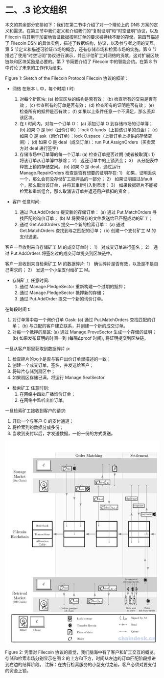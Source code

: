 # 二、.3 论文组织

本文的其余部分安排如下：我们在第二节中介绍了对一个理论上的 DNS 方案的定义和需求。在第三节中我们定义和介绍我们的“复制证明”和“时空证明”协议，以及 Filecoin 将其用于加密地验证数据按照订单的要求被持续不断的存储。第四节描述了 Filecoin DSN 的具体实例，描述了数据结构，协议，以及参与者之间的交互。第 5 节定义和描述可验证市场的概念，还有存储市场和检索市场的实施。第 6 节描述了使用“时空证明”协议进行演示，并且评估矿工对网络的贡献，这对扩展区块链块和区块奖励是必要的。第 7 节简要介绍了 Filecoin 中的智能合约。在第 8 节中讨论了未来的工作作为结束。

Figure 1: Sketch of the Filecoin Protocol Filecoin 协议的框架：

*   网络 在账本 L 中，每个时期 t 时:

    1.  对每个新区块: (a) 检查区块的结构是否有效； (b) 检查所有的交易是否有效； (c) 检查所有的订单是否有效； (d) 检查所有的证明是否有效； (e) 检查所有的抵押是否有效； (f) 如果以上条件任意一个不满足，那么丢弃该区块。
    2.  在 t 时间内，对每一个订单 O： (a) 添加订单 O 到存储市场的订单簿； (b) 如果 O 是 bid（出价订单）：lock O.funds（上锁该订单的资金）； (c) 如果 O 是 ask（询价订单）：lock O.space（上锁订单上提供的存储空间）； (d) 如果 O 是 deal（成交订单）：run Put.AssignOrders（买卖双方对 deal 进行签字）
    3.  存储市场中订单簿的每一个订单: (a) 检查订单是否过期 (或者被取消): 1） 将该订单从订单簿中移除； 2） 返还订单中的上锁资金； 3） 从分配表中释放上锁的存储空间。 (b) 如果 O 是 deal，通过运行 Manage.RepairOrders 检查是否有想要的证明存在: 1） 如果，证明丢失一个，那么会罚没存储矿工抵押品的一部分； 2） 如果证明超过∆fault 个，那么取消该订单，并将其重新引入到市场； 3） 如果数据碎片不能被检索和重新组合，那么取消该订单并返还用户抵扣的资金；
*   客户 任意时间:

    1.  通过 Put.AddOrders 提交新的存储订单： (a) 通过 Put.MatchOrders 寻找匹配的询价订单； (b) M 将要保存的文件发送给已匹配成功的矿工；
    2.  通过 Get.AddOrders 提交一个新的检索订单： (a) 通过 Get.MatchOrders 查找到与之匹配的订单； (b) 创建一个支付矿工 M 的支付通道。

客户一旦收到来自存储矿工 M 的成交订单时： 1） 对成交订单进行签名； 2） 通过 Put.AddOrders 将签名过的成交订单提交到区块链中。

客户一旦收到来自检索矿工 M 的数据碎片: 1） 确认碎片是否有效，以及是不是自己需求的； 2） 发送一个小型支付给矿工 M。

*   存储矿工 任意时间:
    1.  通过 Manage.PledgeSector 重新构建一个过期的抵押；
    2.  通过 Manage.PledgeSector 抵押新的存储；
    3.  通过 Put.AddOrder 提交一个新的询价订单。

在每段时间 t:

1.  对订单簿中每一个询价订单 Oask: (a) 通过 Put.MatchOrders 查找匹配的订单； (b) 与匹配的客户建立联系，并创建一个新的成交订单。
2.  对每一个抵押的扇区: (a) 通过 Manage.ProveSector 生成一个存储的证明； (b) 如果发布证明的时间一到 (每隔∆proof 时间), 将证明提交到区块链。

一旦从客户那里获取到数据碎片 p:

1.  检查碎片的大小是否与客户出价订单里描述的一致；
2.  创建一个成交订单，签名，并发送给客户；
3.  将碎片存储到扇区中；
4.  如果扇区存储已满，将运行 Manage.SealSector

*   检索矿工 任意时刻:
    1.  在网络中四处广播询价订单；
    2.  在网络中监听出价订单。

一旦检索矿工接收到客户的请求:

1.  开启一个与客户 C 的支付通道；
2.  将检索到的数据分成多份；
3.  当收到支付以后，才发送数据，一份一份的方式发送。

![](img/1fc3081d84f4aa2e2833f70cfc4e2d6c.jpg)

Figure 2: 凭借对 Filecoin 协议的直觉，我们脑海中有了客户和矿工交互的概览。存储和检索市场分别显示在图 2 的上方和下方，时间从左边的订单匹配阶段推进到右边的结算阶段。 注解：在执行检索服务的小型支付之前，客户必须对要支付的资金上锁。